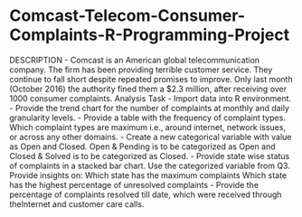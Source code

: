 # Comcast-Telecom-Consumer-Complaints-R-Programming-Project
DESCRIPTION - Comcast is an American global telecommunication company. The firm has been providing terrible customer service. They continue to fall short despite repeated promises to improve. Only last month (October 2016) the authority fined them a $2.3 million, after receiving over 1000 consumer complaints. Analysis Task  - Import data into R environment. - Provide the trend chart for the number of complaints at monthly and daily granularity levels. - Provide a table with the frequency of complaint types.  Which complaint types are maximum i.e., around internet, network issues, or across any other domains. - Create a new categorical variable with value as Open and Closed. Open &amp; Pending is to be categorized as Open and Closed &amp; Solved is to be categorized as Closed. - Provide state wise status of complaints in a stacked bar chart. Use the categorized variable from Q3. Provide insights on:  Which state has the maximum complaints Which state has the highest percentage of unresolved complaints - Provide the percentage of complaints resolved till date, which were received through theInternet and customer care calls.
